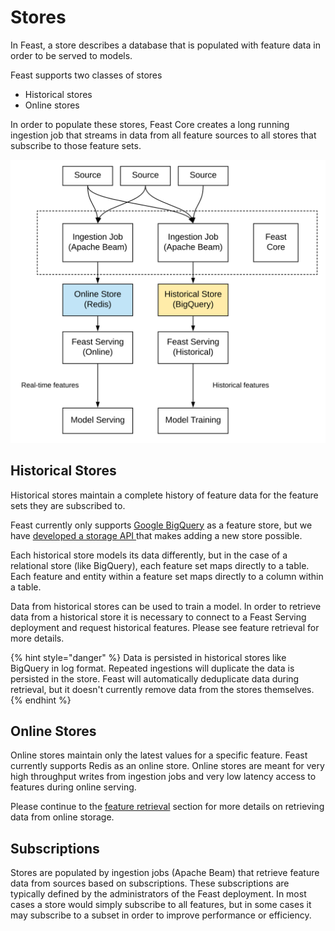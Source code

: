 # Stores

In Feast, a store describes a database that is populated with feature data in order to be served to models.

Feast supports two classes of stores

* Historical stores
* Online stores

In order to populate these stores, Feast Core creates a long running ingestion job that streams in data from all feature sources to all stores that subscribe to those feature sets.

![](../.gitbook/assets/image%20%282%29.png)

## Historical Stores

Historical stores maintain a complete history of feature data for the feature sets they are subscribed to. 

Feast currently only supports [Google BigQuery](https://cloud.google.com/bigquery) as a feature store, but we have [developed a storage API ](https://github.com/gojek/feast/issues/482)that makes adding a new store possible.

Each historical store models its data differently, but in the case of a relational store \(like BigQuery\), each feature set maps directly to a table. Each feature and entity within a feature set maps directly to a column within a table.

Data from historical stores can be used to train a model. In order to retrieve data from a historical store it is necessary to connect to a Feast Serving deployment and request historical features. Please see feature retrieval for more details.

{% hint style="danger" %}
Data is persisted in historical stores like BigQuery in log format. Repeated ingestions will duplicate the data is persisted in the store. Feast will automatically deduplicate data during retrieval, but it doesn't currently remove data from the stores themselves.
{% endhint %}

## Online Stores

Online stores maintain only the latest values for a specific feature. Feast currently supports Redis as an online store. Online stores are meant for very high throughput writes from ingestion jobs and very low latency access to features during online serving.

Please continue to the [feature retrieval](feature-retrieval.md) section for more details on retrieving data from online storage.

## Subscriptions

Stores are populated by ingestion jobs \(Apache Beam\) that retrieve feature data from sources based on subscriptions. These subscriptions are typically defined by the administrators of the Feast deployment. In most cases a store would simply subscribe to all features, but in some cases it may subscribe to a subset in order to improve performance or efficiency.




